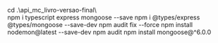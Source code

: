 cd .\api_mc_livro-versao-final\  
 npm i typescript express mongoose --save
npm i @types/express @types/mongoose --save-dev
npm audit fix --force
npm install nodemon@latest --save-dev
npm audit
npm install mongoose@^6.0.0